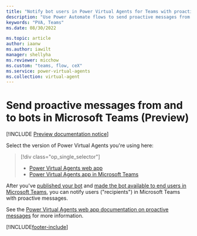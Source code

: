 ```yaml
---
title: "Notify bot users in Power Virtual Agents for Teams with proactive messages"
description: "Use Power Automate flows to send proactive messages from bots created in Teams to bot users, with updates to their conversations, requests for information, and more."
keywords: "PVA, Teams"
ms.date: 08/30/2022

ms.topic: article
author: iaanw
ms.author: iawilt
manager: shellyha
ms.reviewer: micchow
ms.custom: "teams, flow, ceX"
ms.service: power-virtual-agents
ms.collection: virtual-agent
---
```


# Send proactive messages from and to bots in Microsoft Teams (Preview)

[!INCLUDE [Preview documentation notice](includes/cc-beta-prerelease-disclaimer-teams.md)]

Select the version of Power Virtual Agents you're using here:

> [!div class="op_single_selector"]
>
> - [Power Virtual Agents web app](../advanced-proactive-message.md)
> - [Power Virtual Agents app in Microsoft Teams](advanced-proactive-message-teams.md)

After you've [published your bot](publication-fundamentals-publish-channels-teams.md) and [made the bot available to end users in Microsoft Teams](publication-add-bot-to-microsoft-teams-teams.md), you can notify users ("recipients") in Microsoft Teams with proactive messages.

See the [Power Virtual Agents web app documentation on proactive messages](../advanced-proactive-message.md) for more information.

[!INCLUDE[footer-include](../includes/footer-banner.md)]
